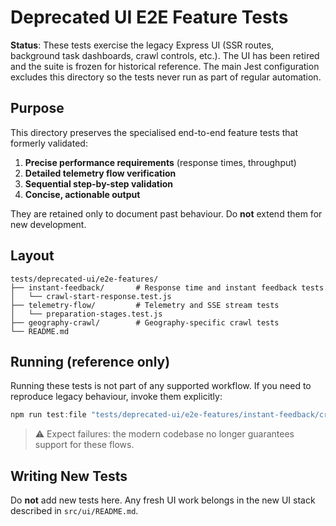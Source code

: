 # Deprecated UI E2E Feature Tests

**Status**: These tests exercise the legacy Express UI (SSR routes, background task dashboards, crawl controls, etc.). The UI has been retired and the suite is frozen for historical reference. The main Jest configuration excludes this directory so the tests never run as part of regular automation.

## Purpose

This directory preserves the specialised end-to-end feature tests that formerly validated:

1. **Precise performance requirements** (response times, throughput)
2. **Detailed telemetry flow verification**
3. **Sequential step-by-step validation**
4. **Concise, actionable output**

They are retained only to document past behaviour. Do **not** extend them for new development.

## Layout

```
tests/deprecated-ui/e2e-features/
├── instant-feedback/       # Response time and instant feedback tests
│   └── crawl-start-response.test.js
├── telemetry-flow/         # Telemetry and SSE stream tests
│   └── preparation-stages.test.js
├── geography-crawl/        # Geography-specific crawl tests
└── README.md
```

## Running (reference only)

Running these tests is not part of any supported workflow. If you need to reproduce legacy behaviour, invoke them explicitly:

```powershell
npm run test:file "tests/deprecated-ui/e2e-features/instant-feedback/crawl-start-response.test.js"
```

> ⚠️ Expect failures: the modern codebase no longer guarantees support for these flows.

## Writing New Tests

Do **not** add new tests here. Any fresh UI work belongs in the new UI stack described in `src/ui/README.md`.
